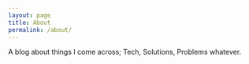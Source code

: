 ```yaml
---
layout: page
title: About
permalink: /about/
---
```

A blog about things I come across; Tech, Solutions, Problems whatever.
